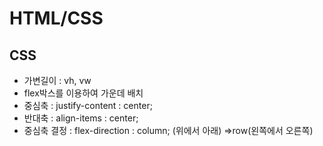 # HTML/CSS
## CSS 
+ 가변길이 : vh, vw
+ flex박스를 이용하여 가운데 배치
+ 중심축 : justify-content : center;
+ 반대축 : align-items : center;
+ 중심축 결정 : flex-direction : column; (위에서 아래)
=>row(왼쪽에서 오른쪽)